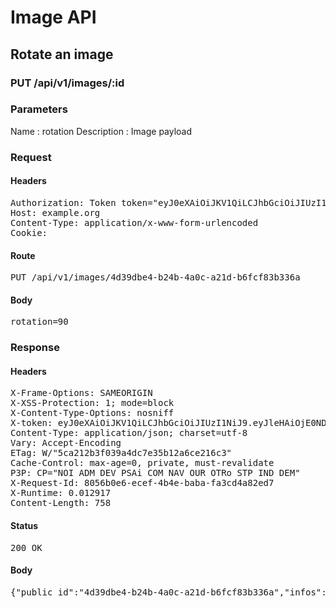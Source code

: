 # Image API

## Rotate an image

### PUT /api/v1/images/:id

### Parameters

Name : rotation
Description : Image payload

### Request

#### Headers

<pre>Authorization: Token token=&quot;eyJ0eXAiOiJKV1QiLCJhbGciOiJIUzI1NiJ9.eyJleHAiOjE0NDkwNjU2NzQsImFiaWxpdGllcyI6eyJmNTRiZTJjMC1hMzYwLTQzNGUtOGZlOC1iNjVhZmRhMzZiZDMiOnsiQWNjZXNzIjp7ImltYWdlX3JvdGF0ZSI6dHJ1ZX19fSwidXNlcl9pZCI6IjEwYTA2NDIxLTRiMWItNGZhNC1iN2E5LTllMWJjZjA4YTlhZSJ9.0wA0j8KXGiSJUK1J7Nbn2NEGxwWBefkIB5YCaxkaDd8&quot;
Host: example.org
Content-Type: application/x-www-form-urlencoded
Cookie: </pre>

#### Route

<pre>PUT /api/v1/images/4d39dbe4-b24b-4a0c-a21d-b6fcf83b336a</pre>

#### Body

<pre>rotation=90</pre>

### Response

#### Headers

<pre>X-Frame-Options: SAMEORIGIN
X-XSS-Protection: 1; mode=block
X-Content-Type-Options: nosniff
X-token: eyJ0eXAiOiJKV1QiLCJhbGciOiJIUzI1NiJ9.eyJleHAiOjE0NDkwNjU2NzQsImFiaWxpdGllcyI6eyJmNTRiZTJjMC1hMzYwLTQzNGUtOGZlOC1iNjVhZmRhMzZiZDMiOnsiQWNjZXNzIjp7ImltYWdlX3JvdGF0ZSI6dHJ1ZX19fSwidXNlcl9pZCI6IjEwYTA2NDIxLTRiMWItNGZhNC1iN2E5LTllMWJjZjA4YTlhZSJ9.0wA0j8KXGiSJUK1J7Nbn2NEGxwWBefkIB5YCaxkaDd8
Content-Type: application/json; charset=utf-8
Vary: Accept-Encoding
ETag: W/&quot;5ca212b3f039a4dc7e35b12a6ce216c3&quot;
Cache-Control: max-age=0, private, must-revalidate
P3P: CP=&quot;NOI ADM DEV PSAi COM NAV OUR OTRo STP IND DEM&quot;
X-Request-Id: 8056b0e6-ecef-4b4e-baba-fa3cd4a82ed7
X-Runtime: 0.012917
Content-Length: 758</pre>

#### Status

<pre>200 OK</pre>

#### Body

<pre>{"public_id":"4d39dbe4-b24b-4a0c-a21d-b6fcf83b336a","infos":{"bytes":3604,"created_at":"2015-09-25T13:32:55Z","etag":"5a98d4d3e5d39024abf237be55e99b15","format":"png","height":48,"resource_type":"image","tags":["f54be2c0-a360-434e-8fe8-b65afda36bd3"],"type":"private","width":48,"location":{"accuracy":36,"latitude":48.861934399999996,"longitude":2.348967}},"exifs":{},"gps":[48.861934399999996,2.348967],"gps_ip":null,"gps_exifs":null,"gps_html":[48.861934399999996,2.348967],"created_at":"2015-12-02T11:14:34.959+01:00","width":48,"height":48,"rotation":90,"crop_x":0.0,"crop_y":0.0,"crop_w":0.0,"crop_h":0.0,"album_id":"f54be2c0-a360-434e-8fe8-b65afda36bd3","thumbnails":{"full":"/assets/blank.jpg","large":"/assets/blank.jpg","mini":"/assets/blank.jpg"}}</pre>
